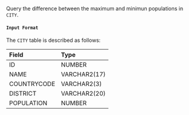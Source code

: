 Query the difference between the maximum and minimun populations in `CITY`.

#### `Input Format`

The `CITY` table is described as follows:

|Field|Type|
|:--|:--|
|ID|NUMBER|
|NAME|VARCHAR2(17)|
|COUNTRYCODE|VARCHAR2(3)|
|DISTRICT|VARCHAR2(20)|
|POPULATION|NUMBER|
<br>